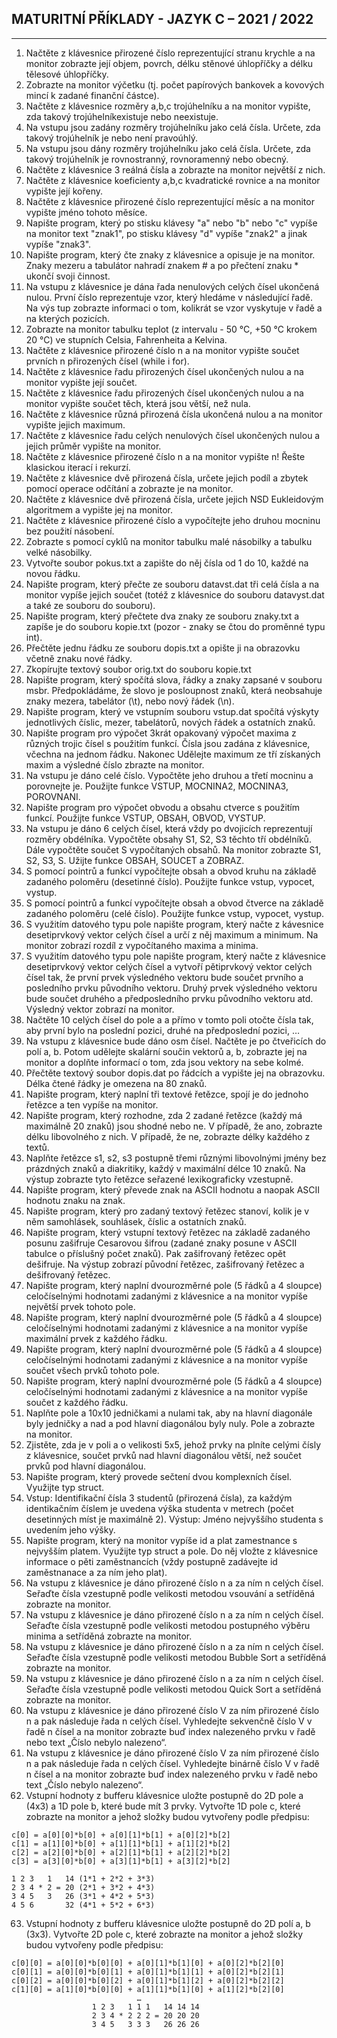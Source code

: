 ## MATURITNÍ PŘÍKLADY - JAZYK C – 2021 / 2022
---
1. Načtěte z klávesnice přirozené číslo reprezentující stranu krychle a na monitor zobrazte její objem, povrch, délku stěnové úhlopříčky a délku tělesové úhlopříčky.
2. Zobrazte na monitor výčetku (tj. počet papírových bankovek a kovových mincí k zadané finanční částce).
3. Načtěte z klávesnice rozměry a,b,c trojúhelníku a na monitor vypište, zda takový trojúhelníkexistuje nebo neexistuje.
4. Na vstupu jsou zadány rozměry trojúhelníku jako celá čísla. Určete, zda takový trojúhelník je nebo není pravoúhlý.
5. Na vstupu jsou dány rozměry trojúhelníku jako celá čísla. Určete, zda takový trojúhelník je rovnostranný, rovnoramenný nebo obecný.
6. Načtěte z klávesnice 3 reálná čísla a zobrazte na monitor největší z nich.
7. Načtěte z klávesnice koeficienty a,b,c kvadratické rovnice a na monitor vypište její kořeny.
8. Načtěte z klávesnice přirozené číslo reprezentující měsíc a na monitor vypište jméno tohoto měsíce.
9. Napište program, který po stisku klávesy &quot;a&quot; nebo &quot;b&quot; nebo &quot;c&quot; vypíše na monitor text &quot;znak1&quot;, po stisku klávesy &quot;d&quot; vypíše &quot;znak2&quot; a jinak vypíše &quot;znak3&quot;.
10. Napište program, který čte znaky z klávesnice a opisuje je na monitor. Znaky mezeru a tabulátor nahradí znakem &#35; a po přečtení znaku &ast; ukončí svoji činnost.
11. Na vstupu z klávesnice je dána řada nenulových celých čísel ukončená nulou. První číslo reprezentuje vzor, který hledáme v následující řadě. Na výs tup zobrazte informaci o tom, kolikrát se vzor vyskytuje v řadě a na kterých pozicích.
12. Zobrazte na monitor tabulku teplot (z intervalu - 50 °C, +50 °C krokem 20 °C) ve stupních Celsia, Fahrenheita a Kelvina.
13. Načtěte z klávesnice přirozené číslo n a na monitor vypište součet prvních n přirozených čísel (while i for).
14. Načtěte z klávesnice řadu přirozených čísel ukončených nulou a na monitor vypište její součet.
15. Načtěte z klávesnice řadu přirozených čísel ukončených nulou a na monitor vypište součet těch, která jsou větší, než nula.
16. Načtěte z klávesnice různá přirozená čísla ukončená nulou a na monitor vypište jejich maximum.
17. Načtěte z klávesnice řadu celých nenulových čísel ukončených nulou a jejich průměr vypište na monitor.
18. Načtěte z klávesnice přirozené číslo n a na monitor vypište n! Řešte klasickou iterací i rekurzí.
19. Načtěte z klávesnice dvě přirozená čísla, určete jejich podíl a zbytek pomocí operace odčítání a zobrazte je na monitor.
20. Načtěte z klávesnice dvě přirozená čísla, určete jejich NSD Eukleidovým algoritmem a vypište jej na monitor.
21. Načtěte z klávesnice přirozené číslo a vypočítejte jeho druhou mocninu bez použití násobení.
22. Zobrazte s pomocí cyklů na monitor tabulku malé násobilky a tabulku velké násobilky.
23. Vytvořte soubor pokus.txt a zapište do něj čísla od 1 do 10, každé na novou řádku.
24. Napište program, který přečte ze souboru datavst.dat tři celá čísla a na monitor vypíše jejich součet (totéž z klávesnice do souboru datavyst.dat a také ze souboru do souboru).
25. Napište program, který přečtete dva znaky ze souboru znaky.txt a zapíše je do souboru kopie.txt (pozor - znaky se čtou do proměnné typu int).
26. Přečtěte jednu řádku ze souboru dopis.txt a opište ji na obrazovku včetně znaku nové řádky.
27. Zkopírujte textový soubor orig.txt do souboru kopie.txt
28. Napište program, který spočítá slova, řádky a znaky zapsané v souboru msbr. Předpokládáme, že slovo je posloupnost znaků, která neobsahuje znaky mezera, tabelátor (&bsol;t), nebo nový řádek (&bsol;n).
29. Napište program, který ve vstupním souboru vstup.dat spočítá výskyty jednotlivých číslic, mezer, tabelátorů, nových řádek a ostatních znaků.
30. Napište program pro výpočet 3krát opakovaný výpočet maxima z různých trojic čísel s použitím funkcí. Čísla jsou zadána z klávesnice, včechna na jednom řádku. Nakonec Udělejte maximum ze tří získaných maxim a výsledné číslo zbrazte na monitor.
31. Na vstupu je dáno celé číslo. Vypočtěte jeho druhou a třetí mocninu a porovnejte je. Použijte funkce VSTUP, MOCNINA2, MOCNINA3, POROVNANI.
32. Napište program pro výpočet obvodu a obsahu ctverce s použitím funkcí. Použijte funkce VSTUP, OBSAH, OBVOD, VYSTUP.
33. Na vstupu je dáno 6 celých čísel, která vždy po dvojicích reprezentují rozměry obdélníka. Vypočtěte obsahy S1, S2, S3 těchto tří obdélníků. Dále vypočtěte součet S  vypočítaných obsahů. Na monitor zobrazte S1, S2, S3, S. Užijte funkce OBSAH, SOUCET a ZOBRAZ.
34. S pomocí pointrů a funkcí vypočítejte obsah a obvod kruhu na základě zadaného poloměru (desetinné číslo). Použijte funkce vstup, vypocet, vystup.
35. S pomocí pointrů a funkcí vypočítejte obsah a obvod čtverce na základě zadaného poloměru (celé číslo). Použijte funkce vstup, vypocet, vystup.
36. S využitím datového typu pole napište program, který načte z kávesnice desetiprvkový vektor celých čísel a určí z něj maximum a minimum. Na monitor zobrazí rozdíl z vypočítaného maxima a minima.
37. S využitím datového typu pole napište program, který načte z klávesnice desetiprvkový vektor celých čísel a vytvoří pětiprvkový vektor celých čísel tak, že první prvek výsledného vektoru bude součet prvního a posledního prvku původního vektoru. Druhý prvek výsledného vektoru bude součet druhého a předposledního prvku původního vektoru atd. Výsledný vektor zobrazí na monitor.
38. Načtěte 10 celých čísel do pole a a přímo v tomto poli otočte čísla tak, aby první bylo na poslední pozici, druhé na předposlední pozici, …
39. Na vstupu z klávesnice bude dáno osm čísel. Načtěte je po čtveřicích do polí a, b. Potom udělejte skalární součin vektorů a, b, zobrazte jej na monitor a doplňte informací o tom, zda jsou vektory na sebe kolmé.
40. Přečtěte textový soubor dopis.dat po řádcích a vypište jej na obrazovku. Délka čtené řádky je omezena na 80 znaků.
41. Napište program, který naplní tři textové řetězce, spojí je do jednoho řetězce a ten vypíše na monitor.
42. Napište program, který rozhodne, zda 2 zadané řetězce (každý má maximálně 20 znaků) jsou shodné nebo ne. V případě, že ano, zobrazte délku libovolného z nich. V případě, že ne, zobrazte délky každého z textů.
43. Naplňte řetězce s1, s2, s3 postupně třemi různými libovolnými jmény bez prázdných znaků a diakritiky, každý v maximální délce 10 znaků. Na výstup zobrazte tyto řetězce seřazené lexikograficky vzestupně.
44. Napište program, který převede znak na ASCII hodnotu a naopak ASCII hodnotu znaku na znak.
45. Napište program, který pro zadaný textový řetězec stanoví, kolik je v něm samohlásek, souhlásek, číslic a ostatních znaků.
46. Napište program, který vstupní textový řetězec na základě zadaného posunu zašifruje Cesarovou šifrou (zadané znaky posune v ASCII tabulce o příslušný počet znaků). Pak zašifrovaný řetězec opět dešifruje. Na výstup zobrazí původní řetězec, zašifrovaný řetězec a dešifrovaný řetězec.
47. Napište program, který naplní dvourozměrné pole (5 řádků a 4 sloupce) celočíselnými hodnotami zadanými z klávesnice a na monitor vypíše největší prvek tohoto pole.
48. Napište program, který naplní dvourozměrné pole (5 řádků a 4 sloupce) celočíselnými hodnotami zadanými z klávesnice a na monitor vypíše maximální prvek z každého řádku.
49. Napište program, který naplní dvourozměrné pole (5 řádků a 4 sloupce) celočíselnými hodnotami zadanými z klávesnice a na monitor vypíše součet všech prvků tohoto pole.
50. Napište program, který naplní dvourozměrné pole (5 řádků a 4 sloupce) celočíselnými hodnotami zadanými z klávesnice a na monitor vypíše součet z každého řádku.
51. Naplňte pole a 10x10 jedničkami a nulami tak, aby na hlavní diagonále byly jedničky a nad a pod hlavní diagonálou byly nuly. Pole a zobrazte na monitor.
52. Zjistěte, zda je v poli a o velikosti 5x5, jehož prvky na plníte celými čísly z klávesnice, součet prvků nad hlavní diagonálou větší, než součet prvků pod hlavní diagonálou.
53. Napište program, který provede sečtení dvou komplexních čísel. Využijte typ struct.
54. Vstup: Identifikační čísla 3 studentů (přirozená čísla), za každým identikačním číslem je uvedena výška studenta v metrech (počet desetinných míst je maximálně 2). Výstup: Jméno nejvyššího studenta s uvedením jeho výšky.
55. Napište program, který na monitor vypíše id a plat zamestnance s nejvyšším platem. Využijte typ struct a pole. Do něj vložte z klávesnice informace o pěti zaměstnancích (vždy postupně zadávejte id zaměstnanace a za ním jeho plat).
56. Na vstupu z klávesnice je dáno přirozené číslo n a za ním n celých čísel. Seřaďte čísla vzestupně podle velikosti metodou vsouvání a setříděná zobrazte na monitor.
57. Na vstupu z klávesnice je dáno přirozené číslo n a za ním n celých čísel. Seřaďte čísla vzestupně podle velikosti metodou postupného výběru minima a setříděná zobrazte na monitor.
58. Na vstupu z klávesnice je dáno přirozené číslo n a za ním n celých čísel. Seřaďte čísla vzestupně podle velikosti metodou Bubble Sort a setříděná zobrazte na monitor.
59. Na vstupu z klávesnice je dáno přirozené číslo n a za ním n celých čísel. Seřaďte čísla vzestupně podle velikosti metodou Quick Sort a setříděná zobrazte na monitor.
60. Na vstupu z klávesnice je dáno přirozené číslo V za ním přirozené číslo n a pak následuje řada n celých čísel. Vyhledejte sekvenčně číslo V v řadě n čísel a na monitor zobrazte buď index nalezeného prvku v řadě nebo text „Číslo nebylo nalezeno“.
61. Na vstupu z klávesnice je dáno přirozené číslo V za ním přirozené číslo n a pak následuje řada n celých čísel. Vyhledejte binárně číslo V v řadě n čísel a na monitor zobrazte buď index nalezeného prvku v řadě nebo text „Číslo nebylo nalezeno“.
62. Vstupní hodnoty z bufferu klávesnice uložte postupně do 2D pole a (4x3) a 1D pole b, které bude mít 3 prvky. Vytvořte 1D pole c, které zobrazte na monitor a jehož složky budou vytvořeny podle předpisu:

```
c[0] = a[0][0]*b[0] + a[0][1]*b[1] + a[0][2]*b[2]
c[1] = a[1][0]*b[0] + a[1][1]*b[1] + a[1][2]*b[2]
c[2] = a[2][0]*b[0] + a[2][1]*b[1] + a[2][2]*b[2]
c[3] = a[3][0]*b[0] + a[3][1]*b[1] + a[3][2]*b[2]

1 2 3   1   14 (1*1 + 2*2 + 3*3)
2 3 4 * 2 = 20 (2*1 + 3*2 + 4*3)
3 4 5   3   26 (3*1 + 4*2 + 5*3)
4 5 6       32 (4*1 + 5*2 + 6*3) 
```

63. Vstupní hodnoty z bufferu klávesnice uložte postupně do 2D polí a, b (3x3). Vytvořte 2D pole c, které zobrazte na monitor a jehož složky budou vytvořeny podle předpisu:
```
c[0][0] = a[0][0]*b[0][0] + a[0][1]*b[1][0] + a[0][2]*b[2][0]
c[0][1] = a[0][0]*b[0][1] + a[0][1]*b[1][1] + a[0][2]*b[2][1]
c[0][2] = a[0][0]*b[0][2] + a[0][1]*b[1][2] + a[0][2]*b[2][2]
c[1][0] = a[1][0]*b[0][0] + a[1][1]*b[1][0] + a[1][2]*b[2][0]
                            …
                  1 2 3   1 1 1   14 14 14
                  2 3 4 * 2 2 2 = 20 20 20
                  3 4 5   3 3 3   26 26 26
```